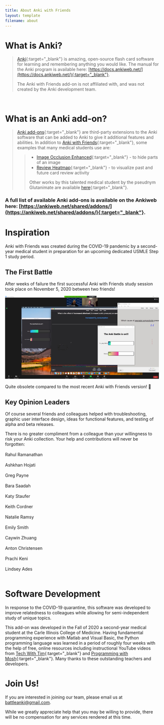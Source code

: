 ```yaml
---
title: About Anki with Friends
layout: template
filename: about
---
```


# What is Anki?

>[Anki](https://apps.ankiweb.net/){:target="_blank"} is amazing, open-source flash card software for learning and remembering anything you
>would like. The manual for the Anki program is available here: [https://docs.ankiweb.net/](https://docs.ankiweb.net/){:target="_blank"}.
>
>The Anki with Friends add-on is not affiliated with, and was not created by the Anki development team.

<br>

# What is an Anki add-on?

>[Anki add-ons](https://docs.ankiweb.net/addons.html?highlight=add#add-ons){:target="_blank"} are third-party extensions to the Anki software
>that can be added to Anki to give it additional features and abilities. In addition to
>[Anki with Friends](https://ankiweb.net/shared/info/613520216){:target="_blank"}, some examples that many medical students use are:
>>- [Image Occlusion Enhanced](https://ankiweb.net/shared/info/1111933094){:target="_blank"} - to hide parts of an image
>>- [Review Heatmap](https://ankiweb.net/shared/info/1771074083){:target="_blank"} - to visualize past and future card review activity
>>
>> Other works by this talented medical student by the pseudnym Glutanimate are available
>> [here](https://glutanimate.com/projects/#anki-addons){:target="_blank"}.

### A full list of available Anki add-ons is available on the Ankiweb here: [https://ankiweb.net/shared/addons/](https://ankiweb.net/shared/addons/){:target="_blank"}.

# Inspiration

Anki with Friends was created during the COVID-19 pandemic by a second-year medical student in preparation for an upcoming
dedicated USMLE Step 1 study period.

## The First Battle

After weeks of failure the first successful Anki with Friends study session took place on November 5, 2020 between two friends!

![The first battle with Rahul](./Images/thefirstbattlewithRahul.jpg)

Quite obsolete compared to the most recent Anki with Friends version! 🤣

## Key Opinion Leaders

Of course several friends and colleagues helped with troubleshooting, graphic user
interface design,  ideas for functional features, and testing of alpha and beta releases.

There is no greater compliment from a colleague than your willingness to risk your Anki collection.
Your help and contributions will never be forgotten: <br> <br>
Rahul Ramanathan <br> <br>
Ashkhan Hojati <br> <br>
Greg Payne <br> <br>
Bara Saadah <br> <br>
Katy Staufer <br> <br>
Keith Cordner <br> <br>
Natalie Ramsy <br> <br>
Emily Smith <br> <br>
Caywin Zhuang <br> <br>
Anton Christensen <br> <br>
Prachi Keni <br> <br>
Lindsey Ades <br> <br>

# Software Development

In response to the COVID-19 quarantine, this software was developed to improve relatedness to colleagues while allowing for
semi-independent study of unique topics.

This add-on was developed in the Fall of 2020 a second-year medical student at the Carle Illinois College of Medicine.
Having fundamental programming experience with Matlab and Visual Basic, the Python programming language was learned in a
period of roughly four weeks with the help of free, online resources including instructional YouTube videos from
[Tech With Tim](https://www.youtube.com/c/TechWithTim){:target="_blank"} and [Programming with Mosh](https://www.youtube.com/c/programmingwithmosh){:target="_blank"}.
Many thanks to these outstanding teachers and developers.

# Join Us!

If you are interested in joining our team, please email us at [battleanki@gmail.com](mailto:battleanki@gmail.com).

While we greatly appreciate help that you may be willing to provide, there will be no compensation for any services rendered at this time.





